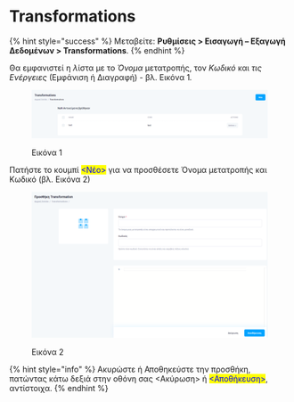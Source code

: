 # Transformations

{% hint style="success" %}
Μεταβείτε: **Ρυθμίσεις > Εισαγωγή – Εξαγωγή Δεδομένων > Transformations**.
{% endhint %}

Θα εμφανιστεί η _&#x3BB;_&#x3AF;στα με το _Όνομα_ μετατροπής, τον _Κωδικό_ και _τις Ενέργειες_ (Εμφάνιση ή Διαγραφή) - βλ. Εικόνα &#x31;_._

<figure><img src="../../../../.gitbook/assets/ScreenHunter 892.png" alt=""><figcaption><p>Εικόνα 1</p></figcaption></figure>

Πατήστε το κουμπί <mark style="color:blue;"><Νέο></mark> για να προσθέσετε Όνομα μετατροπής και Κωδικό (βλ. Εικόνα 2)&#x20;

<figure><img src="../../../../.gitbook/assets/ScreenHunter 893.png" alt=""><figcaption><p>Εικόνα 2</p></figcaption></figure>

{% hint style="info" %}
Ακυρώστε ή Αποθηκεύστε την προσθήκη, πατώντας κάτω δεξιά στην οθόνη σας <Ακύρωση> ή <mark style="color:blue;"><Αποθήκευση></mark>, αντίστοιχα.
{% endhint %}
